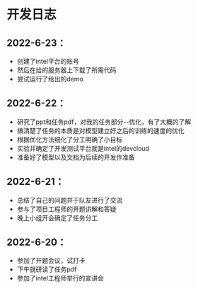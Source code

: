 # 开发日志
## 2022-6-23：
+ 创建了intel平台的账号
+ 然后在给的服务器上下载了所需代码
+ 尝试运行了给出的demo
## 2022-6-22：
+ 研究了ppt和任务pdf，对我的任务部分--优化，有了大概的了解
+ 搞清楚了任务的本质是对模型建立好之后的训练的速度的优化
+ 根据优化方法细化了分工明确了小目标
+ 实验并确定了开发测试平台就是intel的devcloud
+ 准备好了模型以及文档为后续的开发作准备
## 2022-6-21：
+ 总结了自己的问题并于队友进行了交流
+ 参与了项目工程师的开题讲解和答疑
+ 晚上小组开会确定了任务分工
## 2022-6-20：
+ 参加了开题会议，试打卡
+ 下午就研读了任务pdf
+ 参加了intel工程师举行的宣讲会

